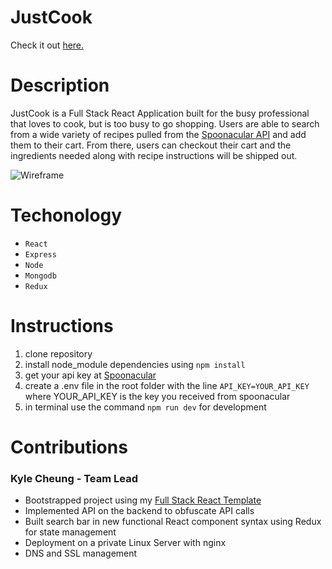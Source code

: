 # JustCook

Check it out [here.](https://justcook.live/)

# Description

JustCook is a Full Stack React Application built for the busy professional that loves to cook, but is too busy to go shopping. Users are able to search from a wide variety of recipes pulled from the [Spoonacular API](https://spoonacular.com/) and add them to their cart. From there, users can checkout their cart and the ingredients needed along with recipe instructions will be shipped out.

![Wireframe](https://github.com/k4iru/JustCook/tree/main/template/Main-Page.png)

# Techonology
* `React`
* `Express`
* `Node`
* `Mongodb`
* `Redux`

# Instructions

1. clone repository
2. install node_module dependencies using `npm install`
3. get your api key at [Spoonacular](https://spoonacular.com/)
4. create a .env file in the root folder with the line `API_KEY=YOUR_API_KEY` where YOUR_API_KEY is the key you received from spoonacular
5. in terminal use the command `npm run dev` for development

# Contributions

### Kyle Cheung - Team Lead
* Bootstrapped project using my [Full Stack React Template](https://github.com/k4iru/fs-javascript-template)
* Implemented API on the backend to obfuscate API calls
* Built search bar in new functional React component syntax using Redux for state management
* Deployment on a private Linux Server with nginx
* DNS and SSL management 